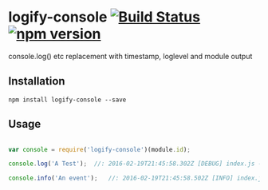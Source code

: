 # logify-console [![Build Status](https://travis-ci.org/bealearts/logify-console.svg)](https://travis-ci.org/bealearts/logify-console) [![npm version](https://badge.fury.io/js/widgelogify-consoletize.svg)](http://badge.fury.io/js/logify-console)

console.log() etc replacement with timestamp, loglevel and module output


## Installation

```shell
npm install logify-console --save
```

## Usage
```js

var console = require('logify-console')(module.id);

console.log('A Test');	//: 2016-02-19T21:45:58.302Z [DEBUG] index.js - A Test

console.info('An event');	//: 2016-02-19T21:45:58.502Z [INFO] index.js - An event

```

